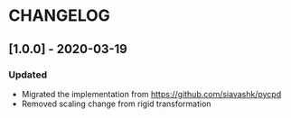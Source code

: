 # CHANGELOG

## [1.0.0] - 2020-03-19
### Updated
- Migrated the implementation from https://github.com/siavashk/pycpd
- Removed scaling change from rigid transformation
